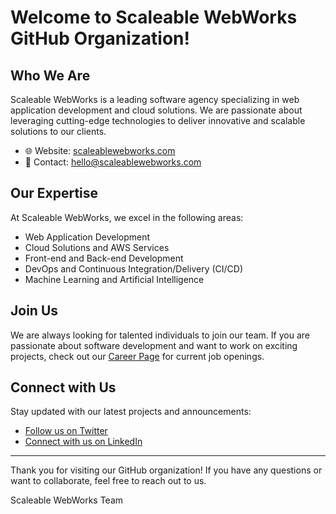 # Welcome to Scaleable WebWorks GitHub Organization!

## Who We Are

Scaleable WebWorks is a leading software agency specializing in web application development and cloud solutions. We are passionate about leveraging cutting-edge technologies to deliver innovative and scalable solutions to our clients.

- 🌐 Website: [scaleablewebworks.com](https://scaleablewebworks.com)
- 📧 Contact: [hello@scaleablewebworks.com](mailto:hello@scaleablewebworks.com)

## Our Expertise

At Scaleable WebWorks, we excel in the following areas:

- Web Application Development
- Cloud Solutions and AWS Services
- Front-end and Back-end Development
- DevOps and Continuous Integration/Delivery (CI/CD)
- Machine Learning and Artificial Intelligence

## Join Us

We are always looking for talented individuals to join our team. If you are passionate about software development and want to work on exciting projects, check out our [Career Page](https://scaleablewebworks.com) for current job openings.

## Connect with Us

Stay updated with our latest projects and announcements:

- [Follow us on Twitter](https://twitter.com/scaleableworks)
- [Connect with us on LinkedIn](https://www.linkedin.com/company/scaleablewebworks)

---

Thank you for visiting our GitHub organization! If you have any questions or want to collaborate, feel free to reach out to us.

Scaleable WebWorks Team
